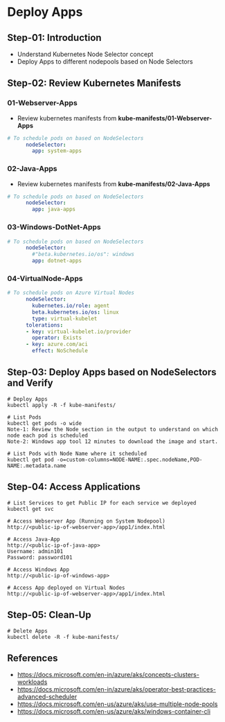 # Deploy Apps

## Step-01: Introduction
- Understand Kubernetes Node Selector concept
- Deploy Apps to different nodepools based on Node Selectors

## Step-02: Review Kubernetes Manifests

### 01-Webserver-Apps
- Review kubernetes manifests from **kube-manifests/01-Webserver-Apps**
```yaml
# To schedule pods on based on NodeSelectors
      nodeSelector:
        app: system-apps
```

### 02-Java-Apps
- Review kubernetes manifests from **kube-manifests/02-Java-Apps**
```yaml
# To schedule pods on based on NodeSelectors
      nodeSelector:
        app: java-apps            
```
### 03-Windows-DotNet-Apps
```yaml
# To schedule pods on based on NodeSelectors
      nodeSelector:
        #"beta.kubernetes.io/os": windows
        app: dotnet-apps
```
### 04-VirtualNode-Apps 
```yaml
# To schedule pods on Azure Virtual Nodes            
      nodeSelector:
        kubernetes.io/role: agent
        beta.kubernetes.io/os: linux
        type: virtual-kubelet
      tolerations:
      - key: virtual-kubelet.io/provider
        operator: Exists
      - key: azure.com/aci
        effect: NoSchedule   
```

## Step-03: Deploy Apps based on NodeSelectors and Verify
```
# Deploy Apps
kubectl apply -R -f kube-manifests/

# List Pods
kubectl get pods -o wide
Note-1: Review the Node section in the output to understand on which node each pod is scheduled
Note-2: Windows app tool 12 minutes to download the image and start.

# List Pods with Node Name where it scheduled
kubectl get pod -o=custom-columns=NODE-NAME:.spec.nodeName,POD-NAME:.metadata.name 
```

## Step-04: Access Applications
```
# List Services to get Public IP for each service we deployed 
kubectl get svc

# Access Webserver App (Running on System Nodepool)
http://<public-ip-of-webserver-app>/app1/index.html

# Access Java-App
http://<public-ip-of-java-app>
Username: admin101
Password: password101

# Access Windows App
http://<public-ip-of-windows-app>

# Access App deployed on Virtual Nodes
http://<public-ip-of-webserver-app>/app1/index.html
```

## Step-05: Clean-Up
```
# Delete Apps
kubectl delete -R -f kube-manifests/
```

## References
- https://docs.microsoft.com/en-in/azure/aks/concepts-clusters-workloads
- https://docs.microsoft.com/en-in/azure/aks/operator-best-practices-advanced-scheduler
- https://docs.microsoft.com/en-us/azure/aks/use-multiple-node-pools
- https://docs.microsoft.com/en-us/azure/aks/windows-container-cli